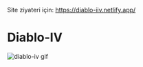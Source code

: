Site ziyateri için:
https://diablo-iiv.netlify.app/


# Diablo-IV
![diablo-iv gif](https://github.com/IbrahimBooz/Diablo-IV/assets/109763478/a9f3b6c4-0fc7-4783-817f-521ada5dd29b)
